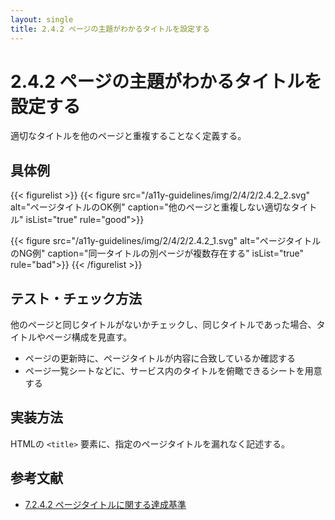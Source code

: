 ```yaml
---
layout: single
title: 2.4.2 ページの主題がわかるタイトルを設定する
---
```


# 2.4.2 ページの主題がわかるタイトルを設定する

適切なタイトルを他のページと重複することなく定義する。

## 具体例

{{< figurelist >}}
  {{< figure
    src="/a11y-guidelines/img/2/4/2/2.4.2_2.svg"
    alt="ページタイトルのOK例"
    caption="他のページと重複しない適切なタイトル"
    isList="true"
    rule="good">}}

  {{< figure
    src="/a11y-guidelines/img/2/4/2/2.4.2_1.svg"
    alt="ページタイトルのNG例"
    caption="同一タイトルの別ページが複数存在する"
    isList="true"
    rule="bad">}}
{{< /figurelist >}}

## テスト・チェック方法

他のページと同じタイトルがないかチェックし、同じタイトルであった場合、タイトルやページ構成を見直す。

- ページの更新時に、ページタイトルが内容に合致しているか確認する
- ページ一覧シートなどに、サービス内のタイトルを俯瞰できるシートを用意する

## 実装方法

HTMLの `<title>` 要素に、指定のページタイトルを漏れなく記述する。

## 参考文献

- [7.2.4.2 ページタイトルに関する達成基準](http://waic.jp/docs/jis2010/test-guidelines/201211/icl-7.2.4.2.html)
